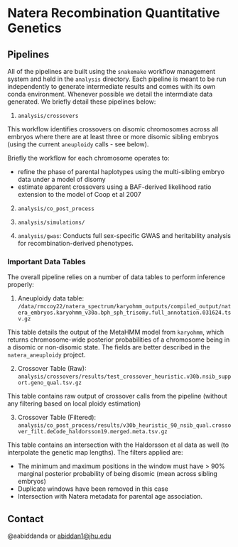 
# Natera Recombination Quantitative Genetics

## Pipelines

All of the pipelines are built using the `snakemake` workflow management system and held in the `analysis` directory. Each pipeline is meant to be run independently to generate intermediate results and comes with its own conda environment. Whenever possible we detail the intermdiate data generated. We briefly detail these pipelines below:

1. `analysis/crossovers`

This workflow identifies crossovers on disomic chromosomes across all embryos where there are at least three or more disomic sibling embryos (using the current `aneuploidy` calls - see below). 

Briefly the workflow for each chromosome operates to:

* refine the phase of parental haplotypes using the multi-sibling embryo data under a model of disomy
* estimate apparent crossovers using a BAF-derived likelihood ratio extension to the model of Coop et al 2007 

2. `analysis/co_post_process`

3. `analysis/simulations/`


4. `analysis/gwas`: Conducts full sex-specific GWAS and heritability analysis for recombination-derived phenotypes. 


### Important Data Tables

The overall pipeline relies on a number of data tables to perform inference properly:

1. Aneuploidy data table: `/data/rmccoy22/natera_spectrum/karyohmm_outputs/compiled_output/natera_embryos.karyohmm_v30a.bph_sph_trisomy.full_annotation.031624.tsv.gz`

This table details the output of the MetaHMM model from `karyohmm`, which returns chromosome-wide posterior probabilities of a chromosome being in a disomic or non-disomic state. The fields are better described in the `natera_aneuploidy` project.

2. Crossover Table (Raw): `analysis/crossovers/results/test_crossover_heuristic.v30b.nsib_support.geno_qual.tsv.gz`

This table contains raw output of crossover calls from the pipeline (without any filtering based on local ploidy estimation) 

3. Crossover Table (Filtered): `analysis/co_post_process/results/v30b_heuristic_90_nsib_qual.crossover_filt.deCode_haldorsson19.merged.meta.tsv.gz` 

This table contains an intersection with the Haldorsson et al data as well (to interpolate the genetic map lengths). The filters applied are:

* The minimum and maximum positions in the window must have > 90% marginal posterior probability of being disomic (mean across sibling embryos)
* Duplicate windows have been removed in this case
* Intersection with Natera metadata for parental age association.

## Contact

@aabiddanda or abiddan1@jhu.edu
